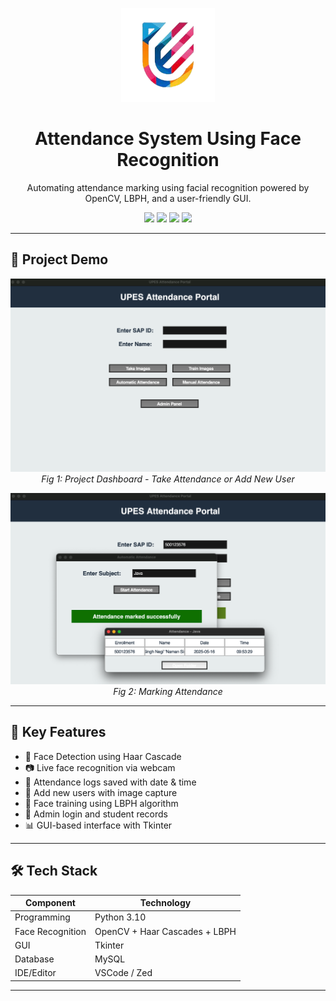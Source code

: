 <!-- Project Logo -->
<p align="center">
  <img src="https://github.com/namanzinng/Attendance-Systems-Using-Face-Recognition-/blob/main/logo.png" alt="Project Logo" width="150" />
</p>

<h1 align="center">Attendance System Using Face Recognition</h1>

<p align="center">
  Automating attendance marking using facial recognition powered by OpenCV, LBPH, and a user-friendly GUI.
</p>

<p align="center">
  <img src="https://img.shields.io/badge/Python-3.10-blue" />
  <img src="https://img.shields.io/badge/OpenCV-4.x-brightgreen" />
  <img src="https://img.shields.io/badge/MySQL-8.x-lightgrey" />
  <img src="https://img.shields.io/badge/GUI-Tkinter-orange" />
</p>

---

## 📸 Project Demo

<p align="center">
  <img src="https://github.com/namanzinng/Attendance-Systems-Using-Face-Recognition-/blob/main/UI.png" alt="Dashboard Screenshot" width="600"/>
  <br>
  <em>Fig 1: Project Dashboard - Take Attendance or Add New User</em>
</p>

<p align="center">
  <img src="https://github.com/namanzinng/Attendance-Systems-Using-Face-Recognition-/blob/main/Student%20Registration.png" alt="Face Detection Example" width="600"/>
  <br>
  <em>Fig 2: Marking Attendance </em>
</p>

---

## 🧠 Key Features

- 🎯 Face Detection using Haar Cascade
- 📷 Live face recognition via webcam
- 📁 Attendance logs saved with date & time
- 👤 Add new users with image capture
- 🧠 Face training using LBPH algorithm
- 🔐 Admin login and student records
- 📊 GUI-based interface with Tkinter

---

## 🛠️ Tech Stack

| Component       | Technology         |
|----------------|--------------------|
| Programming     | Python 3.10         |
| Face Recognition | OpenCV + Haar Cascades + LBPH |
| GUI             | Tkinter             |
| Database        | MySQL              |
| IDE/Editor      | VSCode / Zed        |

---


